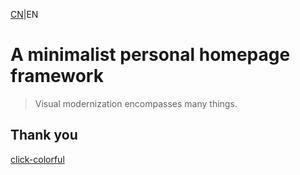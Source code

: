 [CN](./README.md)|EN
# A minimalist personal homepage framework
> Visual modernization encompasses many things.
## Thank you
[click-colorful](https://github.com/ColdDay/click-colorful)
